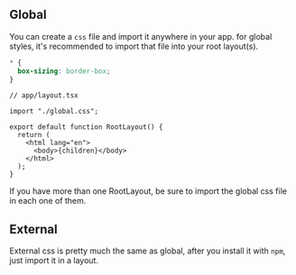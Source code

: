## Global

You can create a `css` file and import it anywhere in your app. for global styles, it's recommended to import that file into your root layout(s).

```css
* {
  box-sizing: border-box;
}
```

```tsx
// app/layout.tsx

import "./global.css";

export default function RootLayout() {
  return (
    <html lang="en">
      <body>{children}</body>
    </html>
  );
}
```

If you have more than one RootLayout, be sure to import the global css file in each one of them.

## External

External css is pretty much the same as global, after you install it with `npm`, just import it in a layout.
